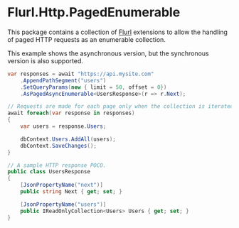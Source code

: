 # Flurl.Http.PagedEnumerable

This package contains a collection of [Flurl](https://github.com/tmenier/Flurl) extensions to allow the handling of paged HTTP requests as an enumerable collection.

This example shows the asynchronous version, but the synchronous version is also supported.

```csharp
var responses = await "https://api.mysite.com"
    .AppendPathSegment("users")
    .SetQueryParams(new { limit = 50, offset = 0})
    .AsPagedAsyncEnumerable<UsersResponse>(r => r.Next);

// Requests are made for each page only when the collection is iterated. 
await foreach(var response in responses)
{
    var users = response.Users;

    dbContext.Users.AddAll(users);
    dbContext.SaveChanges();
}

// A sample HTTP response POCO.
public class UsersResponse
{
    [JsonPropertyName("next")]
    public string Next { get; set; }

    [JsonPropertyName("users")]
    public IReadOnlyCollection<Users> Users { get; set; }
}
```
